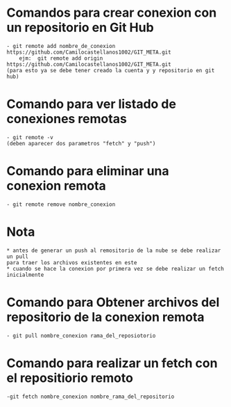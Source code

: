 # Comandos para crear conexion con un repositorio en Git Hub
    - git remote add nombre_de_conexion https://github.com/Camilocastellanos1002/GIT_META.git
        ejm:  git remote add origin https://github.com/Camilocastellanos1002/GIT_META.git
    (para esto ya se debe tener creado la cuenta y y repositorio en git hub)

# Comando para ver listado de conexiones remotas
    - git remote -v
    (deben aparecer dos parametros "fetch" y "push")

# Comando para eliminar una conexion remota 
    - git remote remove nombre_conexion

# Nota
    * antes de generar un push al remositorio de la nube se debe realizar un pull 
    para traer los archivos existentes en este
    * cuando se hace la conexion por primera vez se debe realizar un fetch inicialmente

# Comando para Obtener archivos del repositorio de la conexion remota
    - git pull nombre_conexion rama_del_reposiotorio

# Comando para realizar un fetch con el repositiorio remoto
    -git fetch nombre_conexion nombre_rama_del_repositorio
